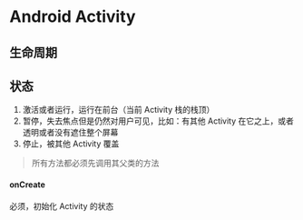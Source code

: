 # Android Activity 


## 生命周期

## 状态

1. 激活或者运行，运行在前台（当前 Activity 栈的栈顶）
2. 暂停，失去焦点但是仍然对用户可见，比如：有其他 Activity 在它之上，或者透明或者没有遮住整个屏幕
3. 停止，被其他 Activity 覆盖

> 所有方法都必须先调用其父类的方法

#### onCreate

必须，初始化 Activity 的状态